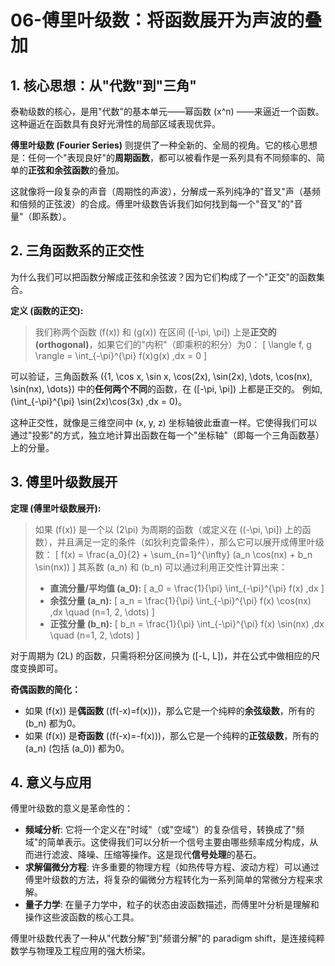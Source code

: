 # 06-傅里叶级数：将函数展开为声波的叠加

## 1. 核心思想：从"代数"到"三角"

泰勒级数的核心，是用"代数"的基本单元——幂函数 \(x^n\) ——来逼近一个函数。这种逼近在函数具有良好光滑性的局部区域表现优异。

**傅里叶级数 (Fourier Series)** 则提供了一种全新的、全局的视角。它的核心思想是：任何一个"表现良好"的**周期函数**，都可以被看作是一系列具有不同频率的、简单的**正弦和余弦函数**的叠加。

这就像将一段复杂的声音（周期性的声波），分解成一系列纯净的"音叉"声（基频和倍频的正弦波）的合成。傅里叶级数告诉我们如何找到每一个"音叉"的"音量"（即系数）。

## 2. 三角函数系的正交性

为什么我们可以把函数分解成正弦和余弦波？因为它们构成了一个"正交"的函数集合。

**定义 (函数的正交):**
> 我们称两个函数 \(f(x)\) 和 \(g(x)\) 在区间 \([-\pi, \pi]\) 上是**正交的 (orthogonal)**，如果它们的"内积"（即乘积的积分）为0：
> \[ \langle f, g \rangle = \int_{-\pi}^{\pi} f(x)g(x) \,dx = 0 \]

可以验证，三角函数系 \(\{1, \cos x, \sin x, \cos(2x), \sin(2x), \dots, \cos(nx), \sin(nx), \dots\}\) 中的**任何两个不同**的函数，在 \([-\pi, \pi]\) 上都是正交的。
例如, \(\int_{-\pi}^{\pi} \sin(2x)\cos(3x) \,dx = 0\)。

这种正交性，就像是三维空间中 \(x, y, z\) 坐标轴彼此垂直一样。它使得我们可以通过"投影"的方式，独立地计算出函数在每一个"坐标轴"（即每一个三角函数基）上的分量。

## 3. 傅里叶级数展开

**定理 (傅里叶级数展开):**
> 如果 \(f(x)\) 是一个以 \(2\pi\) 为周期的函数（或定义在 \((-\pi, \pi]\) 上的函数），并且满足一定的条件（如狄利克雷条件），那么它可以展开成傅里叶级数：
> \[ f(x) = \frac{a_0}{2} + \sum_{n=1}^{\infty} (a_n \cos(nx) + b_n \sin(nx)) \]
> 其系数 \(a_n\) 和 \(b_n\) 可以通过利用正交性计算出来：
>
> - **直流分量/平均值 \(a_0\):**
>     \[ a_0 = \frac{1}{\pi} \int_{-\pi}^{\pi} f(x) \,dx \]
> - **余弦分量 \(a_n\):**
>     \[ a_n = \frac{1}{\pi} \int_{-\pi}^{\pi} f(x) \cos(nx) \,dx \quad (n=1, 2, \dots) \]
> - **正弦分量 \(b_n\):**
>     \[ b_n = \frac{1}{\pi} \int_{-\pi}^{\pi} f(x) \sin(nx) \,dx \quad (n=1, 2, \dots) \]

对于周期为 \(2L\) 的函数，只需将积分区间换为 \([-L, L]\)，并在公式中做相应的尺度变换即可。

**奇偶函数的简化：**

- 如果 \(f(x)\) 是**偶函数** (\(f(-x)=f(x)\))，那么它是一个纯粹的**余弦级数**，所有的 \(b_n\) 都为0。
- 如果 \(f(x)\) 是**奇函数** (\(f(-x)=-f(x)\))，那么它是一个纯粹的**正弦级数**，所有的 \(a_n\) (包括 \(a_0\)) 都为0。

## 4. 意义与应用

傅里叶级数的意义是革命性的：

- **频域分析**: 它将一个定义在"时域"（或"空域"）的复杂信号，转换成了"频域"的简单表示。这使得我们可以分析一个信号主要由哪些频率成分构成，从而进行滤波、降噪、压缩等操作。这是现代**信号处理**的基石。
- **求解偏微分方程**: 许多重要的物理方程（如热传导方程、波动方程）可以通过傅里叶级数的方法，将复杂的偏微分方程转化为一系列简单的常微分方程来求解。
- **量子力学**: 在量子力学中，粒子的状态由波函数描述，而傅里叶分析是理解和操作这些波函数的核心工具。

傅里叶级数代表了一种从"代数分解"到"频谱分解"的 paradigm shift，是连接纯粹数学与物理及工程应用的强大桥梁。
